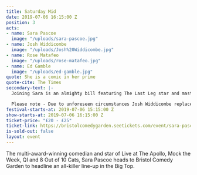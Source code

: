 ```yaml
---
title: Saturday Mid
date: 2019-07-06 16:15:00 Z
position: 3
acts:
- name: Sara Pascoe
  image: "/uploads/sara-pascoe.jpg"
- name: Josh Widdicombe
  image: "/uploads/Josh%20Widdicombe.jpg"
- name: Rose Matafeo
  image: "/uploads/rose-matafeo.jpg"
- name: Ed Gamble
  image: "/uploads/ed-gamble.jpg"
quote: She is a comic in her prime
quote-cite: The Times
secondary-text: |-
  Joining Sara is an almighty bill featuring The Last Leg star and master observational comic Josh Widdicombe, Edinburgh Comedy Award winner Rose Matafeo and Mock The Week’s plucky scamp Ed Gamble as host.

  Please note - Due to unforeseen circumstances Josh Widdicombe replaces Tom Allen on this show.
festival-starts-at: 2019-07-06 15:15:00 Z
show-starts-at: 2019-07-06 16:15:00 Z
ticket-price: "£20 - £25"
ticket-link: https://bristolcomedygarden.seetickets.com/event/sara-pascoe/big-top-bristol-comedy-garden/1365171
is-sold-out: false
layout: event
---
```


The multi-award-winning comedian and star of Live at The Apollo, Mock the Week, QI and 8 Out of 10 Cats, Sara Pascoe heads to Bristol Comedy Garden to headline an all-killer line-up in the Big Top.